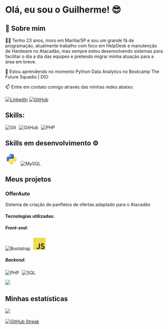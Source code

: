 # Olá, eu sou o Guilherme! 😎

## 📝 Sobre mim
👩‍💻 Tenho 23 anos, moro em Marília/SP e sou um grande fã de programação, atualmente trabalho com foco em HelpDesk e manutenção de Hardware no Atacadão, mas sempre estou desenvolvendo sistemas para facilitar o dia a dia das equipes e pretendo migrar minha atuação para a área em breve.

🧠 Estou aprendendo no momento Python Data Analytics no Bootcamp The Future Squadio | DIO

📫 Entre em contato comigo através das minhas redes abaixo: <br><br>
[![LinkedIn](https://img.shields.io/badge/LinkedIn-000?style=for-the-badge&logo=linkedin&logoColor=00000)](https://www.linkedin.com/in/guilherme-castanharo/)
[![GitHub](https://img.shields.io/badge/GitHub-000?style=for-the-badge&logo=github)](https://github.com/GuiMed18)

## Skills:

<img alt="Git" height="40" width="40" src="https://cdn.jsdelivr.net/gh/devicons/devicon/icons/git/git-original.svg" style="margin-right: 5px;"> <img alt="GitHub" height="40" width="40" src="https://www.logo.wine/a/logo/GitHub/GitHub-Logo.wine.svg" style="margin-right: 5px;"> <img alt="PHP" height="40" width="40" src="https://www.svgrepo.com/show/452088/php.svg" style="margin-right: 5px;">

## Skills em desenvolvimento ⚙️

<img alt="Python" height="40" width="40" src="https://raw.githubusercontent.com/devicons/devicon/master/icons/python/python-original.svg" style="margin-right: 5px;"> <img alt="MySQL" height="40" width="40" src="https://cdn.worldvectorlogo.com/logos/mysql-6.svg" style="margin-right: 5px;">

## Meus projetos

### OfferAuto
Sistema de criação de panfletos de ofertas adaptado para o Atacadão

#### Tecnologias utilizadas:

##### Front-end:
<img alt="Bootstrap" height="40" width="40" src="https://www.svgrepo.com/show/353498/bootstrap.svg" style="margin-right: 5px;"> <img alt="JavaScript" height="40" width="40" src="https://raw.githubusercontent.com/devicons/devicon/master/icons/javascript/javascript-original.svg" style="margin-right: 5px;">

##### Backend:
<img alt="PHP" height="40" width="40" src="https://www.svgrepo.com/show/452088/php.svg" style="margin-right: 5px;"> <img alt="SQL" height="40" width="40" src="https://cdn.worldvectorlogo.com/logos/mysql-6.svg" style="margin-right: 5px;">

<div>
<a href="https://github.com/GuiMed18/OfferAuto">
<img loading="lazy" height="25px" src="https://img.shields.io/badge/Repositório-000?style=for-the-badge&logo=github"/>
</a>
</div>


## Minhas estatísticas

<img src="https://komarev.com/ghpvc/?username=GuiMed18&style=for-the-badge&color=brightgreen"> </a>

[![GitHub Streak](https://streak-stats.demolab.com?user=GuiMed18&theme=nord&border_radius=8&locale=pt_BR)](https://git.io/streak-stats)




